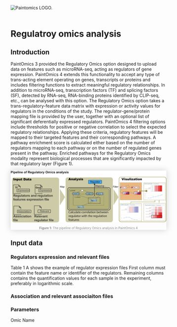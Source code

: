 <div class="imageContainer" style="" >
    <img src="paintomics_150x690.png" title="Paintomics LOGO." style=" height: 70px !important; margin-bottom: 20px; ">
</div>

# Regulatroy omics analysis

## Introduction

PaintOmics 3 provided the Regulatory Omics option designed to upload data on features such as microRNA-seq, acting as regulators of gene expression. PaintOmics 4 extends this functionality to accept any type of trans-acting element operating on genes, transcripts or proteins and includes filtering functions to extract meaningful regulatory relationships. In addition to microRNA-seq, transcription factors (TF) and splicing factors (SF), detected by RNA-seq, RNA-binding proteins identified by CLIP-seq, etc., can be analysed with this option. The Regulatory Omics option takes a trans-regulatory-feature data matrix with expression or activity values for regulators in the conditions of the study. The regulator-gene/protein mapping file is provided by the user, together with an optional list of significant deferentially expressed regulators. PaintOmics 4 filtering options include thresholds for positive or negative correlation to select the expected regulatory relationships. Applying these criteria, regulatory features will be mapped to their targeted features and their corresponding pathways. A pathway enrichment score is calculated either based on the number of regulators mapping to each pathway or on the number of regulated genes present in the pathway. Enriched pathways for the Regulatory Omics modality represent biological processes that are significantly impacted by that regulatory layer (Figure 1).

<div class="imageContainer" style="box-shadow: 0px 0px 20px #D0D0D0; text-align:center; font-size:10px; color:#898989" >
    <img src="4_6_Regulatory_omics/paintomics_regulatory_omics_figure1.png"/>
    <p class="imageLegend"><b>Figure 1:</b> The pipeline of Regulatory Omics analysis in PaintOmics 4</p>
</div>

## Input data

### Regulators expression and relevant files

Table 1 A shows the example of regulator expression files First column must contain the feature name or identifier of the regulators. Remaining columns contains the quantification values for each sample in the experiment, preferably in logarithmic scale.

### Association and relevant associaiton files

### Parameters

Omic Name




